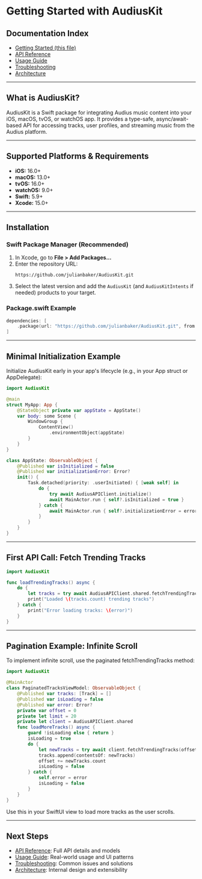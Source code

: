 # Getting Started with AudiusKit

## Documentation Index
- [Getting Started (this file)](https://github.com/julianbaker/AudiusKit/blob/main/documentation/Getting-Started.md)
- [API Reference](https://github.com/julianbaker/AudiusKit/blob/main/documentation/API-Reference.md)
- [Usage Guide](https://github.com/julianbaker/AudiusKit/blob/main/documentation/Usage-Guide.md)
- [Troubleshooting](https://github.com/julianbaker/AudiusKit/blob/main/documentation/Troubleshooting.md)
- [Architecture](https://github.com/julianbaker/AudiusKit/blob/main/documentation/Architecture.md)

---

## What is AudiusKit?
AudiusKit is a Swift package for integrating Audius music content into your iOS, macOS, tvOS, or watchOS app. It provides a type-safe, async/await-based API for accessing tracks, user profiles, and streaming music from the Audius platform.

---

## Supported Platforms & Requirements
- **iOS:** 16.0+
- **macOS:** 13.0+
- **tvOS:** 16.0+
- **watchOS:** 9.0+
- **Swift:** 5.9+
- **Xcode:** 15.0+

---

## Installation

### Swift Package Manager (Recommended)
1. In Xcode, go to **File > Add Packages...**
2. Enter the repository URL:
   ```
   https://github.com/julianbaker/AudiusKit.git
   ```
3. Select the latest version and add the `AudiusKit` (and `AudiusKitIntents` if needed) products to your target.

### Package.swift Example
```swift
dependencies: [
    .package(url: "https://github.com/julianbaker/AudiusKit.git", from: "1.0.0")
]
```

---

## Minimal Initialization Example

Initialize AudiusKit early in your app's lifecycle (e.g., in your App struct or AppDelegate):

```swift
import AudiusKit

@main
struct MyApp: App {
    @StateObject private var appState = AppState()
    var body: some Scene {
        WindowGroup {
            ContentView()
                .environmentObject(appState)
        }
    }
}

class AppState: ObservableObject {
    @Published var isInitialized = false
    @Published var initializationError: Error?
    init() {
        Task.detached(priority: .userInitiated) { [weak self] in
            do {
                try await AudiusAPIClient.initialize()
                await MainActor.run { self?.isInitialized = true }
            } catch {
                await MainActor.run { self?.initializationError = error }
            }
        }
    }
}
```

---

## First API Call: Fetch Trending Tracks

```swift
import AudiusKit

func loadTrendingTracks() async {
    do {
        let tracks = try await AudiusAPIClient.shared.fetchTrendingTracks()
        print("Loaded \(tracks.count) trending tracks")
    } catch {
        print("Error loading tracks: \(error)")
    }
}
```

---

## Pagination Example: Infinite Scroll

To implement infinite scroll, use the paginated fetchTrendingTracks method:

```swift
import AudiusKit

@MainActor
class PaginatedTracksViewModel: ObservableObject {
    @Published var tracks: [Track] = []
    @Published var isLoading = false
    @Published var error: Error?
    private var offset = 0
    private let limit = 20
    private let client = AudiusAPIClient.shared
    func loadMoreTracks() async {
        guard !isLoading else { return }
        isLoading = true
        do {
            let newTracks = try await client.fetchTrendingTracks(offset: offset, limit: limit)
            tracks.append(contentsOf: newTracks)
            offset += newTracks.count
            isLoading = false
        } catch {
            self.error = error
            isLoading = false
        }
    }
}
```

Use this in your SwiftUI view to load more tracks as the user scrolls.

---

## Next Steps
- [API Reference](https://github.com/julianbaker/AudiusKit/blob/main/documentation/API-Reference.md): Full API details and models
- [Usage Guide](https://github.com/julianbaker/AudiusKit/blob/main/documentation/Usage-Guide.md): Real-world usage and UI patterns
- [Troubleshooting](https://github.com/julianbaker/AudiusKit/blob/main/documentation/Troubleshooting.md): Common issues and solutions
- [Architecture](https://github.com/julianbaker/AudiusKit/blob/main/documentation/Architecture.md): Internal design and extensibility 